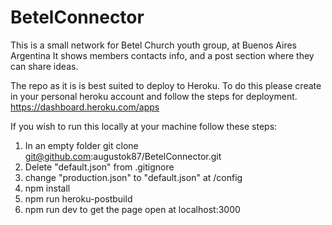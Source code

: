 # BetelConnector

This is a small network for Betel Church youth group, at Buenos Aires Argentina
It shows members contacts info, and a post section where they can share ideas.


The repo as it is is best suited to deploy to Heroku.
To do this please create in your personal heroku account and follow the steps for deployment.
https://dashboard.heroku.com/apps

If you wish to run this locally at your machine follow these steps:
1. In an empty folder git clone git@github.com:augustok87/BetelConnector.git
2. Delete "default.json" from .gitignore
3. change "production.json" to "default.json" at /config
3. npm install
4. npm run heroku-postbuild
5. npm run dev to get the page open at localhost:3000
